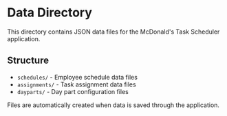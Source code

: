 # Data Directory

This directory contains JSON data files for the McDonald's Task Scheduler application.

## Structure
- `schedules/` - Employee schedule data files
- `assignments/` - Task assignment data files  
- `dayparts/` - Day part configuration files

Files are automatically created when data is saved through the application.
